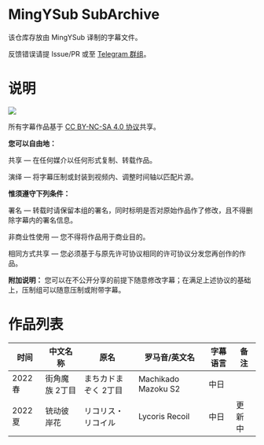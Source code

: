 # MingYSub SubArchive
该仓库存放由 MingYSub 译制的字幕文件。

反馈错误请提 Issue/PR 或至 [Telegram 群组](https://t.me/MingYSub)。

# 说明
![](https://licensebuttons.net/l/by-nc-sa/3.0/88x31.png)

所有字幕作品基于 [CC BY-NC-SA 4.0 协议](https://creativecommons.org/licenses/by-nc-sa/4.0/)共享。

**您可以自由地：**

共享 — 在任何媒介以任何形式复制、转载作品。

演绎 — 将字幕压制或封装到视频内、调整时间轴以匹配片源。

**惟须遵守下列条件：**

署名 — 转载时请保留本组的署名，同时标明是否对原始作品作了修改，且不得删除字幕内的署名信息。

非商业性使用 — 您不得将作品用于商业目的。

相同方式共享 — 您必须基于与原先许可协议相同的许可协议分发您再创作的作品。

**附加说明：** 您可以在不公开分享的前提下随意修改字幕；在满足上述协议的基础上，压制组可以随意压制或附带字幕。

# 作品列表

| 时间 | 中文名称 | 原名 | 罗马音/英文名 | 字幕语言 | 备注 |
| --- | --- | --- | --- | --- | --- |
| 2022 春 | 街角魔族 2丁目 | まちカドまぞく 2丁目 | Machikado Mazoku S2 | 中日 |  |
| 2022 夏 | 铳动彼岸花 | リコリス・リコイル | Lycoris Recoil | 中日 | 更新中 |
